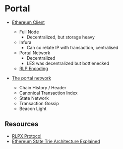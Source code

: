 # Portal

- [Ethereum Client](https://youtu.be/0stc9jnQLXA)
    - Full Node
        - Decentralized, but storage heavy
    - Infura
        - Can co relate IP with transaction, centralised
    - Portal Network
        - Decentralized
        - LES was decentralized but bottlenecked
    - [RLP Encoding](https://medium.com/@markodayansa/a-comprehensive-guide-to-rlp-encoding-in-ethereum-6bd75c126de0)

- [The portal network](https://www.youtube.com/watch?v=jAX_bgcESoc)
    - Chain History / Header 
    - Canonical Transaction Index 
    - State Network
    - Transaction Gossip
    - Beacon Light

## Resources
- [RLPX Protocol](https://github.com/ethereum/devp2p/blob/master/rlpx.md)
- [Ethereum State Trie Architecture Explained](https://medium.com/@eiki1212/ethereum-state-trie-architecture-explained-a30237009d4e)
